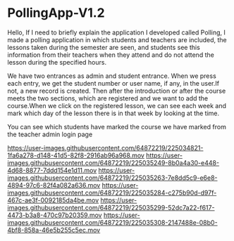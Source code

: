 # PollingApp-V1.2
Hello,
If I need to briefly explain the application I developed called Polling, I made a polling application in which students and teachers are included, the lessons taken during the semester are seen, and students see this information from their teachers when they attend and do not attend the lesson during the specified hours.

We have two entrances as admin and student entrance.
When we press each entry, we get the student number or user name, if any, in the user.If not, a new record is created.
Then after the introduction or after the course meets the two sections, which are registered and we want to add the course.When we click on the registered lesson, we can see each week and mark which day of the lesson there is in that week by looking at the time.

You can see which students have marked the course we have marked from the teacher admin login page



https://user-images.githubusercontent.com/64872219/225034821-1fa6a278-d148-41d5-82f8-2916ab96a968.mov
https://user-images.githubusercontent.com/64872219/225035249-8b0a4a30-e448-4d68-8877-7ddd154e1d11.mov
https://user-images.githubusercontent.com/64872219/225035263-7e8dd5c9-e6e8-4894-97c6-82f4a082a636.mov
https://user-images.githubusercontent.com/64872219/225035284-c275b90d-d97f-467c-ae3f-0092185da4be.mov
https://user-images.githubusercontent.com/64872219/225035299-52dc7a22-f617-4473-b3a8-470c97b20359.mov
https://user-images.githubusercontent.com/64872219/225035308-2147488e-08b0-4bf8-858a-46e5b255c5ec.mov

